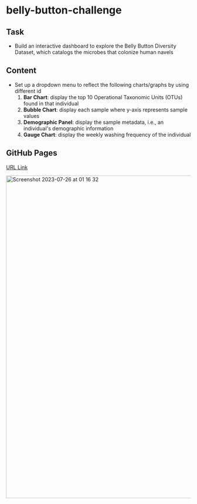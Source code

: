 # belly-button-challenge

## Task
* Build an interactive dashboard to explore the Belly Button Diversity Dataset, which catalogs the microbes that colonize human navels

## Content
* Set up a dropdown menu to reflect the following charts/graphs by using different id 
  1. **Bar Chart**: display the top 10 Operational Taxonomic Units (OTUs) found in that individual
  2. **Bubble Chart**: display each sample where y-axis represents sample values
  3. **Demographic Panel**: display the sample metadata, i.e., an individual's demographic information
  4. **Gauge Chart**: display the weekly washing frequency of the individual

## GitHub Pages
[URL Link](https://florencex5.github.io/belly-button-challenge/)

<img width="880" alt="Screenshot 2023-07-26 at 01 16 32" src="https://github.com/florencex5/belly-button-challenge/assets/129706051/fcfbc45b-df61-449c-9dcc-318a39d6da1d">
